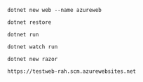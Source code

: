 
```
dotnet new web --name azureweb

```
```
dotnet restore
```
```
dotnet run
```
```
dotnet watch run
```

```
dotnet new razor
```
```
https://testweb-rah.scm.azurewebsites.net
```